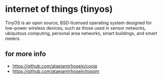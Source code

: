 # internet of things (tinyos)  

TinyOS is an open source, BSD-licensed operating system designed for low-power wireless devices, such as those used in sensor networks, ubiquitous computing, personal area networks, smart buildings, and smart meters.  

## for more info  

- https://github.com/ataeiamirhosein/cooja  
- https://github.com/ataeiamirhosein/tossim  
